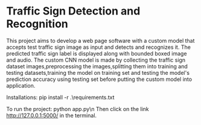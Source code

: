 # Traffic Sign Detection and Recognition
This project aims to develop a web page software with a custom model that accepts test traffic sign image as input and detects and recognizes it. The predicted traffic sign label is displayed along with bounded boxed image and audio. The custom CNN model is made by collecting the traffic sign dataset images,preprocessing the images,splitting them into training and testing datasets,training the model on training set and testing the model's prediction accuracy using testing set before putting the custom model into application.

Installations: pip install -r .\requirements.txt

To run the project: python app.py\n
Then click on the link http://127.0.0.1:5000/ in the terminal.
